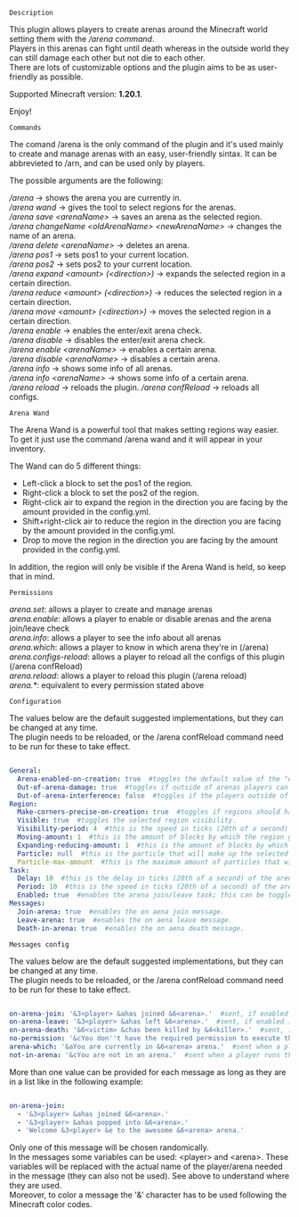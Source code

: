 `Description`

This plugin allows players to create arenas around the Minecraft world setting them with the */arena command*.  
Players in this arenas can fight until death whereas in the outside world they can still damage each other but not die to each other.  
There are lots of customizable options and the plugin aims to be as user-friendly as possible.

Supported Minecraft version: **1.20.1**.

Enjoy!


`Commands`

The comand /arena is the only command of the plugin and it's used mainly to create and manage arenas with an easy, user-friendly sintax. It can be abbrevieted to /arn, and can be used only by players.  

The possible arguments are the following:

  */arena* -> shows the arena you are currently in.  
  */arena wand* -> gives the tool to select regions for the arenas.  
  */arena save \<arenaName>* -> saves an arena as the selected region.  
  */arena changeName \<oldArenaName> \<newArenaName>* -> changes the name of an arena.  
  */arena delete \<arenaName>* -> deletes an arena.  
  */arena pos1* -> sets pos1 to your current location.  
  */arena pos2* -> sets pos2 to your current location.  
  */arena expand \<amount> (\<direction>)* -> expands the selected region in a certain direction.  
  */arena reduce \<amount> (\<direction>)* -> reduces the selected region in a certain direction.  
  */arena move \<amount> (\<direction>)* -> moves the selected region in a certain direction.  
  */arena enable* -> enables the enter/exit arena check.  
  */arena disable* -> disables the enter/exit arena check.  
  */arena enable \<arenaName>* -> enables a certain arena.  
  */arena disable \<arenaName>* -> disables a certain arena.  
  */arena info* -> shows some info of all arenas.  
  */arena info \<arenaName>* -> shows some info of a certain arena.  
  */arena reload* -> reloads the plugin. 
  */arena confReload* -> reloads all configs.  

`Arena Wand`

The Arena Wand is a powerful tool that makes setting regions way easier.  
To get it just use the command /arena wand and it will appear in your inventory.  

The Wand can do 5 different things:
 - Left-click a block to set the pos1 of the region.  
 - Right-click a block to set the pos2 of the region.  
 - Right-click air to expand the region in the direction you are facing by the amount provided in the config.yml.  
 - Shift+right-click air to reduce the region in the direction you are facing by the amount provided in the config.yml.  
 - Drop to move the region in the direction you are facing by the amount provided in the config.yml.  

In addition, the region will only be visible if the Arena Wand is held, so keep that in mind.  

`Permissions`

*arena.set*: allows a player to create and manage arenas  
*arena.enable*: allows a player to enable or disable arenas and the arena join/leave check  
*arena.info*: allows a player to see the info about all arenas  
*arena.which*: allows a player to know in which arena they're in (/arena)  
*arena.configs-reload*: allows a player to reload all the configs of this plugin (/arena confReload)  
*arena.reload*: allows a player to reload this plugin (/arena reload)  
_arena.*_: equivalent to every permission stated above  

`Configuration`

The values below are the default suggested implementations, but they can be changed at any time.  
The plugin needs to be reloaded, or the /arena confReload command need to be run for these to take effect.


```yml

General:
  Arena-enabled-on-creation: true  #toggles the default value of the "enable" option of an arena.
  Out-of-arena-damage: true  #toggles if outside of arenas players can damage each other.
  Out-of-arena-interference: false  #toggles if the players outside of arenas can interfer with those in arenas.
Region:
  Make-corners-precise-on-creation: true  #toggles if regions should have precise corners, that is the most extern part of the block, instead of the center of it.
  Visible: true  #toggles the selected region visibility.
  Visibility-period: 4  #this is the speed in ticks (20th of a second) at which region particles are updated.
  Moving-amount: 1  #this is the amount of blocks by which the region gets moved when using the Arena Wand.  
  Expanding-reducing-amount: 1  #this is the amount of blocks by which the region gets expanded or reduced when using the Arena Wand.
  Particle: null  #this is the particle that will make up the selected region. If an unvalid particle is provided, this will just be VILLAGER_HAPPY
  Particle-max-amount  #this is the maximum amount of particles that will be displayed for the region. If this limit is exceeded no particle will be displayed.
Task:
  Delay: 10  #this is the delay in ticks (20th of a second) of the arena join/leave task, that is how much time it waits before starting upon activation.
  Period: 10  #this is the speed in ticks (20th of a second) of the arena join/leave task.
  Enabled: true  #enables the arena join/leave task; this can be toggled with /arena enable/disable.
Messages:
  Join-arena: true  #enables the on aena join message.
  Leave-arena: true  #enables the on aena leave message.
  Death-in-arena: true  #enables the on aena death message.

```

`Messages config`

The values below are the default suggested implementations, but they can be changed at any time.  
The plugin needs to be reloaded, or the /arena confReload command need to be run for these to take effect.

```yml

on-arena-join: '&3<player> &ahas joined &6<arena>.'  #sent, if enabled in the config.yml, to all players in the server when a player joins an arena.
on-arena-leave: '&3<player> &ahas left &6<arena>.'  #sent, if enabled in the config.yml, to all players in the server when a player leaves an arena.
on-arena-death: '&6<victim> &chas been killed by &4<killer>.'  #sent, if enabled in the config.yml, to all players in the server when a player dies in an arena.
no-permission: '&cYou don''t have the required permission to execute this command.'  #sent when a player doesn't have the permission to execute a command.
arena-which: '&aYou are currently in &6<arena> arena.'  #sent when a player runs the /arena command and they are in an arena.
not-in-arena: '&cYou are not in an arena.'  #sent when a player runs the /arena command and they are not in an arena.

```

More than one value can be provided for each message as long as they are in a list like in the following example:

```yml

on-arena-join:
  - '&3<player> &ahas joined &6<arena>.'
  - '&3<player> &ahas popped into &6<arena>.'
  - 'Welcome &3<player> &e to the awesome &6<arena> arena.'  

```
Only one of this message will be chosen randomically.  
In the messages some variables can be used: \<player> and \<arena>. 
These variables will be replaced with the actual name of the player/arena needed in the message (they can also not be used). See above to understand where they are used.  
Moreover, to color a message the '&' character has to be used following the Minecraft color codes.
